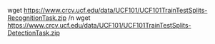 wget https://www.crcv.ucf.edu/data/UCF101/UCF101TrainTestSplits-RecognitionTask.zip /n
wget https://www.crcv.ucf.edu/data/UCF101/UCF101TrainTestSplits-DetectionTask.zip
